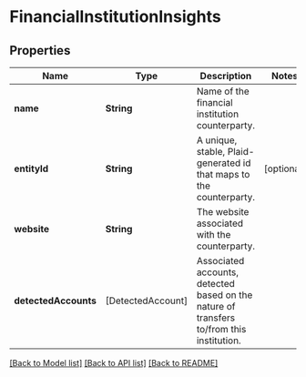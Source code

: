 # FinancialInstitutionInsights

## Properties
Name | Type | Description | Notes
------------ | ------------- | ------------- | -------------
**name** | **String** | Name of the financial institution counterparty. | 
**entityId** | **String** | A unique, stable, Plaid-generated id that maps to the counterparty. | [optional] 
**website** | **String** | The website associated with the counterparty. | 
**detectedAccounts** | [DetectedAccount] | Associated accounts, detected based on the nature of transfers to/from this institution. | 

[[Back to Model list]](../README.md#documentation-for-models) [[Back to API list]](../README.md#documentation-for-api-endpoints) [[Back to README]](../README.md)


